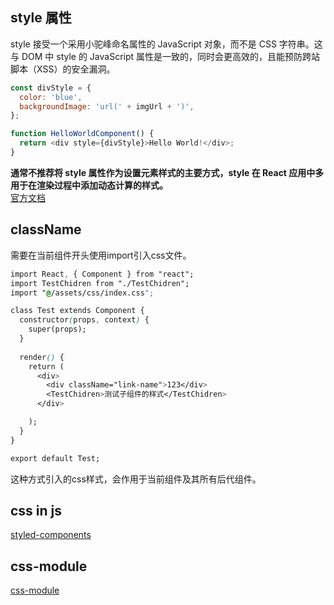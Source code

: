 ## style 属性
style 接受一个采用小驼峰命名属性的 JavaScript 对象，而不是 CSS 字符串。这与 DOM 中 style 的 JavaScript 属性是一致的，同时会更高效的，且能预防跨站脚本（XSS）的安全漏洞。
```js
const divStyle = {
  color: 'blue',
  backgroundImage: 'url(' + imgUrl + ')',
};

function HelloWorldComponent() {
  return <div style={divStyle}>Hello World!</div>;
}
```
**通常不推荐将 style 属性作为设置元素样式的主要方式，style 在 React 应用中多用于在渲染过程中添加动态计算的样式。**  
[官方文档](https://zh-hans.reactjs.org/docs/dom-elements.html#style)

## className
需要在当前组件开头使用import引入css文件。
```css
import React, { Component } from "react";
import TestChidren from "./TestChidren";
import "@/assets/css/index.css";

class Test extends Component {
  constructor(props, context) {
    super(props);
  }
 
  render() {
    return (
      <div>
        <div className="link-name">123</div>
        <TestChidren>测试子组件的样式</TestChidren>
      </div>

    );
  }
}

export default Test;
```
这种方式引入的css样式，会作用于当前组件及其所有后代组件。

## css in js
[styled-components](./styled.md)

## css-module
[css-module](./module.md)